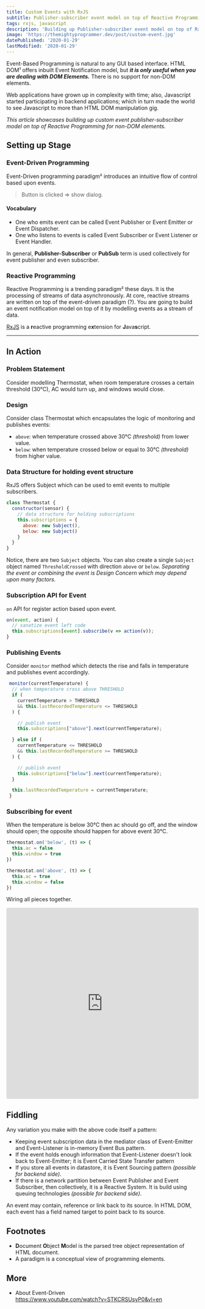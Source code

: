 ```yaml
---
title: Custom Events with RxJS
subtitle: Publisher-subscriber event model on top of Reactive Programming.
tags: rxjs, javascript
description: 'Building up Publisher-subscriber event model on top of RxJS.'
image: 'https://themightyprogrammer.dev/post/custom-event.jpg'
datePublished: '2020-01-29'
lastModified: '2020-01-29'
---
```


Event-Based Programming is natural to any GUI based interface. HTML DOM¹ offers inbuilt Event Notification model, but **_it is only useful when you are dealing with DOM Elements._** There is no support for non-DOM elements.

Web applications have grown up in complexity with time; also, Javascript started participating in backend applications; which in turn made the world to see Javascript to more than HTML DOM manipulation gig.

_This article showcases building up custom event publisher-subscriber model on top of Reactive Programming for non-DOM elements._

## Setting up Stage

### Event-Driven Programming

Event-Driven programming paradigm² introduces an intuitive flow of control based upon events.

> Button is clicked => show dialog.

#### Vocabulary

- One who emits event can be called Event Publisher or Event Emitter or Event Dispatcher.
- One who listens to events is called Event Subscriber or Event Listener or Event Handler.

In general, **Publisher-Subscriber** or **PubSub** term is used collectively for event publisher and even subscriber.

### Reactive Programming

Reactive Programming is a trending paradigm² these days. It is the processing of streams of data asynchronously. At core, reactive streams are written on top of the event-driven paradigm (?). You are going to build an event notification model on top of it by modelling events as a stream of data.

[RxJS]() is a <b>r</b>eactive programming e<b>x</b>tension for <b>J</b>ava<b>s</b>cript.

---

## In Action

### Problem Statement

Consider modelling Thermostat, when room temperature crosses a certain threshold (30°C), AC would turn up, and windows would close.

### Design

Consider class Thermostat which encapsulates the logic of monitoring and publishes events:

- `above`: when temperature crossed above 30°C _(threshold)_ from lower value.
- `below`: when temperature crossed below or equal to 30°C _(threshold)_ from higher value.

### Data Structure for holding event structure

RxJS offers Subject which can be used to emit events to multiple subscribers.

```js
class Thermostat {
  constructor(sensor) {
    // data structure for holding subscriptions
    this.subscriptions = {
      above: new Subject(),
      below: new Subject()
    }
  }
}
```

Notice, there are two `Subject` objects. You can also create a single `Subject` object named `ThresholdCrossed` with direction `above` or `below`. _Separating the event or combining the event is Design Concern which may depend upon many factors._

### Subscription API for Event

`on` API for register action based upon event.

```js
on(event, action) {
  // sanatize event left code
  this.subscriptions[event].subscribe(v => action(v));
}
```

### Publishing Events

Consider `monitor` method which detects the rise and falls in temperature and publishes event accordingly.

```js
 monitor(currentTemperature) {
  // when temperature cross above THRESHOLD
  if (
    currentTemperature > THRESHOLD
    && this.lastRecordedTemperature <= THRESHOLD
  ) {

    // publish event
    this.subscriptions["above"].next(currentTemperature);

  } else if (
    currentTemperature <= THRESHOLD
    && this.lastRecordedTemperature >= THRESHOLD
  ) {

    // publish event
    this.subscriptions["below"].next(currentTemperature);
  }

  this.lastRecordedTemperature = currentTemperature;
 }
```

### Subscribing for event 

When the temperature is below 30°C then ac should go off, and the window should open; the opposite should happen for above event 30°C.

```js
thermostat.on('below', (t) => {
  this.ac = false
  this.window = true
})

thermostat.on('above', (t) => {
  this.ac = true
  this.window = false
})
```

Wiring all pieces together.

<iframe
     src="https://codesandbox.io/embed/custom-event-rxjs-ho0n5?fontsize=14&theme=light&view=preview"
     style="width:100%; height:500px; border:0; border-radius: 4px; overflow:hidden;"
     title="custom-event-rxjs"
     allow="geolocation; microphone; camera; midi; vr; accelerometer; gyroscope; payment; ambient-light-sensor; encrypted-media; usb"
     sandbox="allow-modals allow-forms allow-popups allow-scripts allow-same-origin"
   ></iframe>

## Fiddling

Any variation you make with the above code itself a pattern:

- Keeping event subscription data in the mediator class of Event-Emitter and Event-Listener is in-memory Event Bus pattern.
- If the event holds enough information that Event-Listener doesn't look back to Event-Emitter; it is Event Carried State Transfer pattern
- If you store all events in datastore, it is Event Sourcing pattern _(possible for backend side)_.
- If there is a network partition between Event Publisher and Event Subscriber, then collectively, it is a Reactive System. It is build using queuing technologies _(possible for backend side)_.

An event may contain, reference or link back to its source. In HTML DOM, each event has a field named target to point back to its source.

## Footnotes

- <b>D</b>ocument <b>O</b>bject <b>M</b>odel is the parsed tree object representation of HTML document.
- A paradigm is a conceptual view of programming elements.

## More

- About Event-Driven  
  https://www.youtube.com/watch?v=STKCRSUsyP0&vl=en
